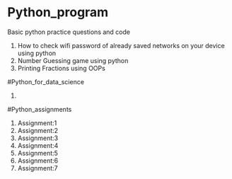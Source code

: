 # Python_program
Basic python practice questions and code

1. How to check wifi password of already saved networks on your device using python
2. Number Guessing game using python
3. Printing Fractions using OOPs

#Python_for_data_science

1.



#Python_assignments

1. Assignment:1
2. Assignment:2
3. Assignment:3
4. Assignment:4
5. Assignment:5
6. Assignment:6
7. Assignment:7
